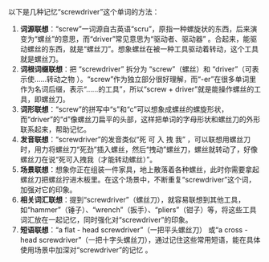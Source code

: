 以下是几种记忆“screwdriver”这个单词的方法：
1. **词源联想**：“screw”一词源自古英语“scru”，原指一种螺旋状的东西，后来演变为“螺丝”的意思，而“driver”常见意思为“驱动者、驱动器” 。合起来，能驱动螺丝的东西，就是“螺丝刀”。想象螺丝在被一种工具驱动着转动，这个工具就是螺丝刀。
2. **词根词缀联想**：把 “screwdriver” 拆分为 “screw”（螺丝）和 “driver”（可表示使……转动之物 ）。“screw”作为独立部分很好理解，而“-er”在很多单词里作为名词后缀，表示“……的工具”，所以“screw + driver”就是能操作螺丝的工具，即螺丝刀。 
3. **词形联想**：“screw”的拼写中“s”和“c”可以想象成螺丝的螺旋形状，而“driver”的“d”像螺丝刀扁平的头部，这样把单词的字母形状和螺丝刀的外形联系起来，帮助记忆。
4. **发音联想**：“screwdriver”的发音类似“死 可 入 拽 我” ，可以联想用螺丝刀时，用力将螺丝刀“死劲”插入螺丝，然后“拽动”螺丝刀，螺丝就转动了，好像螺丝刀在说“死可入拽我（才能转动螺丝）”。
5. **场景联想**：想象你正在组装一件家具，地上散落着各种螺丝，此时你需要拿起螺丝刀把螺丝拧进木板里。在这个场景中，不断重复“screwdriver”这个词，加强对它的印象。
6. **相关词汇联想**：提到“screwdriver”（螺丝刀），就容易联想到其他工具，如“hammer”（锤子）、“wrench”（扳手）、“pliers”（钳子）等，将这些工具词汇放在一起记忆，同时强化对“screwdriver”的印象。
7. **短语联想**：“a flat - head screwdriver”（一把平头螺丝刀） 或“a cross - head screwdriver”（一把十字头螺丝刀），通过记住这些常用短语，能在具体使用场景中加深对“screwdriver”的记忆 。 